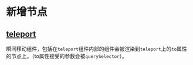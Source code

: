 # 新增节点

## [teleport](https://v3.vuejs.org/guide/teleport.html#teleport)

瞬间移动组件，包括在`teleport`组件内部的组件会被渲染到`teleport`上的`to`属性的节点上。（to属性接受的参数会被`querySelector`）。

